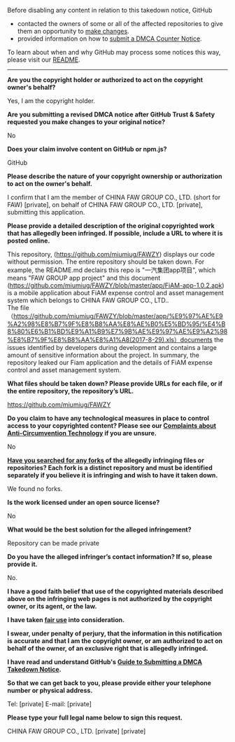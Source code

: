 Before disabling any content in relation to this takedown notice, GitHub
- contacted the owners of some or all of the affected repositories to give them an opportunity to [make changes](https://docs.github.com/en/github/site-policy/dmca-takedown-policy#a-how-does-this-actually-work).
- provided information on how to [submit a DMCA Counter Notice](https://docs.github.com/en/articles/guide-to-submitting-a-dmca-counter-notice).

To learn about when and why GitHub may process some notices this way, please visit our [README](https://github.com/github/dmca/blob/master/README.md#anatomy-of-a-takedown-notice).

---

**Are you the copyright holder or authorized to act on the copyright owner's behalf?**

Yes, I am the copyright holder.

**Are you submitting a revised DMCA notice after GitHub Trust & Safety requested you make changes to your original notice?**

No

**Does your claim involve content on GitHub or npm.js?**

GitHub

**Please describe the nature of your copyright ownership or authorization to act on the owner's behalf.**

I confirm that I am the member of CHINA FAW GROUP CO., LTD. (short for FAW) [private], on behalf of CHINA FAW GROUP CO., LTD. [private], submitting this application.

**Please provide a detailed description of the original copyrighted work that has allegedly been infringed. If possible, include a URL to where it is posted online.**

This repository, (https://github.com/miumiug/FAWZY) displays our code without permission. The entire repository should be taken down.
For example, the README.md declairs this repo is "一汽集团app项目", which means "FAW GROUP app project" and this document (https://github.com/miumiug/FAWZY/blob/master/app/FiAM-app-1.0.2.apk) is a mobile application about FiAM expense control and asset management system which belongs to CHINA FAW GROUP CO., LTD..  
The file（https://github.com/miumiug/FAWZY/blob/master/app/%E9%97%AE%E9%A2%98%E8%B7%9F%E8%B8%AA%E8%AE%B0%E5%BD%95/%E4%B8%80%E6%B1%BD%E9%A1%B9%E7%9B%AE%E9%97%AE%E9%A2%98%E8%B7%9F%E8%B8%AA%E8%A1%A8(2017-8-29).xls）documents the issues identified by developers during development and contains a large amount of sensitive information about the project. In summary, the repository leaked our Fiam application and the details of FiAM expense control and asset management system.

**What files should be taken down? Please provide URLs for each file, or if the entire repository, the repository’s URL.**

https://github.com/miumiug/FAWZY

**Do you claim to have any technological measures in place to control access to your copyrighted content? Please see our <a href="https://docs.github.com/articles/guide-to-submitting-a-dmca-takedown-notice#complaints-about-anti-circumvention-technology">Complaints about Anti-Circumvention Technology</a> if you are unsure.**

No

**<a href="https://docs.github.com/articles/dmca-takedown-policy#b-what-about-forks-or-whats-a-fork">Have you searched for any forks</a> of the allegedly infringing files or repositories? Each fork is a distinct repository and must be identified separately if you believe it is infringing and wish to have it taken down.**

We found no forks.

**Is the work licensed under an open source license?**

No

**What would be the best solution for the alleged infringement?**

Repository can be made private

**Do you have the alleged infringer’s contact information? If so, please provide it.**

No.

**I have a good faith belief that use of the copyrighted materials described above on the infringing web pages is not authorized by the copyright owner, or its agent, or the law.**

**I have taken <a href="https://www.lumendatabase.org/topics/22">fair use</a> into consideration.**

**I swear, under penalty of perjury, that the information in this notification is accurate and that I am the copyright owner, or am authorized to act on behalf of the owner, of an exclusive right that is allegedly infringed.**

**I have read and understand GitHub's <a href="https://docs.github.com/articles/guide-to-submitting-a-dmca-takedown-notice/">Guide to Submitting a DMCA Takedown Notice</a>.**

**So that we can get back to you, please provide either your telephone number or physical address.**

Tel: [private] E-mail: [private]

**Please type your full legal name below to sign this request.**

CHINA FAW GROUP CO., LTD. [private] [private]
